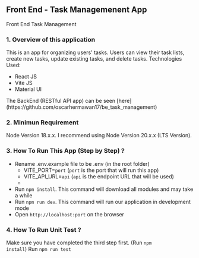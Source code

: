 ## Front End - Task Managemenent App
Front End Task Management

### 1. Overview of this application
This is an app for organizing users' tasks. Users can view their task lists, create new tasks, update existing tasks, and delete tasks.
Technologies Used:
<ul>
  <li>React JS</li>
  <li>Vite JS</li>
  <li>Material UI</li>
</ul>
The BackEnd (RESTful API app) can be seen [here](https://github.com/oscarhermawan17/be_task_management)


### 2. Minimun Requirement
Node Version 18.x.x. I recommend using Node Version 20.x.x (LTS Version).

### 3. How To Run This App (Step by Step) ?
<ul>
  <li>
    Rename .env.example file to be .env (in the root folder)
    <ul>
      <li>VITE_PORT=<code>port</code> (<code>port</code> is the port that will run this app)</li>
      <li>VITE_API_URL=<code>api</code> (<code>api</code> is the endpoint URL that will be used)<li>
    </ul>
  </li>
  <li>Run <code>npm install</code>. This command will download all modules and may take a while</li>
  <li>Run <code>npm run dev</code>. This command will run our application in development mode</li>
  <li>Open <code>http://localhost:port</code> on the browser</li>
</ul>

### 4. How To Run Unit Test ?
Make sure you have completed the third step first. (Run <code>npm install</code>)
Run <code>npm run test</code> 

